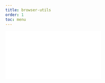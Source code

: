 ```yaml
---
title: browser-utils
order: 1
toc: menu
---
```


<embed src="../../packages/browser-utils/README.md"></embed>
